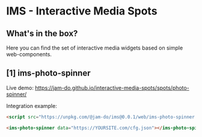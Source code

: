 # IMS - Interactive Media Spots

## What's in the box?

Here you can find the set of interactive media widgets based on simple web-components.

## [1] ims-photo-spinner

Live demo: https://jam-do.github.io/interactive-media-spots/spots/photo-spinner/

Integration example:
```html
<script src="https://unpkg.com/@jam-do/ims@0.0.1/web/ims-photo-spinner.js" type="module"></script>

<ims-photo-spinner data="https://YOURSITE.com/cfg.json"></ims-photo-spinner>
```